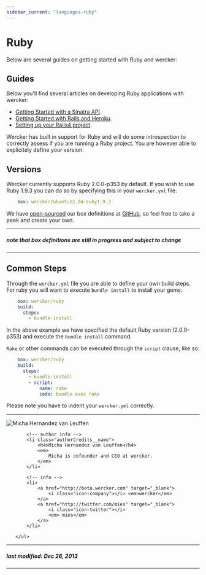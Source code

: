 ```yaml
---
sidebar_current: "languages-ruby"
---
```


# Ruby

Below are several guides on getting started with Ruby and wercker:

## Guides

Below you'll find several articles on developing Ruby applications with wercker:

* [Getting Started with a Sinatra API](/articles/languages/ruby/getting-started-sinatra-api.html "Getting Started with a Sinatra API ").
* [Getting Started with Rails and Heroku](/articles/languages/ruby/rails-heroku.html "Getting Started with Rails and Heroku").
* [Setting up your Rails4 project](/articles/languages/ruby/settingup-rails4.html "Setting up your Rails4 project").

Wercker has built in support for Ruby and will do some introspection to correctly assess if you are running a Ruby project. You are however able to explicitely define your version.

## Versions

Wercker currently supports Ruby 2.0.0-p353 by default. If you wish to use Ruby 1.9.3 you can do so by specifying this in your `wercker.yml` file:

``` yaml
    box: wercker/ubuntu12.04-ruby1.9.3
```

We have [open-sourced](https://github.com/wercker/box-ubuntu12.04-ruby2.0.0) our box definitions at [GitHub](https://github.com/wercker/box-ubuntu12.04-ruby1.9.3), so feel free to take a peek and create your own.

***
##### note that box definitions are still in progress and subject to change
***

## Common Steps

Through the `wercker.yml` file you are able to define your own build steps. For ruby you will want to execute `bundle install` to install your gems:

``` yaml
    box: wercker/ruby
    build:
      steps:
        - bundle-install
```
In the above example we have specified the default Ruby version (2.0.0-p353) and execute the `bundle install` command.

`Rake` or other commands can be executed through the `script` clause, like so:

``` yaml
    box: wercker/ruby
    build:
      steps:
        - bundle-install
        - script:
            name: rake
            code: bundle exec rake
```
Please note you have to indent your `wercker.yml` correctly.

-------

<div class="authorCredits">
    <span class="profile-picture">
        <img src="https://secure.gravatar.com/avatar/d4b19718f9748779d7cf18c6303dc17f?d=identicon&s=192" alt="Micha Hernandez van Leuffen"/>
    </span>
    <ul class="authorCredits">

        <!-- author info -->
        <li class="authorCredits__name">
            <h4>Micha Hernandez van Leuffen</h4>
            <em>
                Micha is cofounder and CEO at wercker.
            </em>
        </li>

        <!-- info -->
        <li>
            <a href="http://beta.wercker.com" target="_blank">
                <i class="icon-company"></i> <em>wercker</em>
            </a>
            <a href="http://twitter.com/mies" target="_blank">
                <i class="icon-twitter"></i>
                <em> mies</em>
            </a>
        </li>

    </ul>
</div>

-------
##### last modified: Dec 26, 2013
-------
